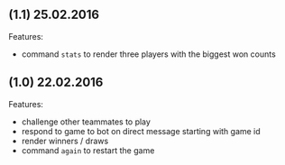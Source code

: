 ## (1.1) 25.02.2016

Features:

  - command `stats` to render three players with the biggest won counts

## (1.0) 22.02.2016

Features:

  - challenge other teammates to play
  - respond to game to bot on direct message starting with game id
  - render winners / draws
  - command `again` to restart the game
